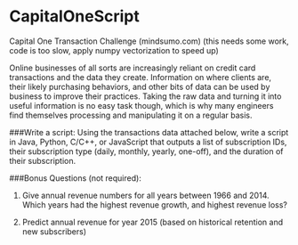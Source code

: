 # CapitalOneScript
Capital One Transaction Challenge (mindsumo.com) 
(this needs some work, code is too slow, apply numpy vectorization to speed up) 

Online businesses of all sorts are increasingly reliant on credit card transactions and the data they create. 
Information on where clients are, their likely purchasing behaviors, and other bits of data can be used by business to improve their practices. 
Taking the raw data and turning it into useful information is no easy task though, 
which is why many engineers find themselves processing and manipulating it on a regular basis.

###Write a script:
Using the transactions data attached below, write a script in Java, Python, C/C++, or JavaScript that outputs a list of subscription IDs, their subscription type (daily, monthly, yearly, one-off), and the duration of their subscription.

###Bonus Questions (not required):

1. Give annual revenue numbers for all years between 1966 and 2014. Which years had the highest revenue growth, and highest revenue loss?

2. Predict annual revenue for year 2015 (based on historical retention and new subscribers)
